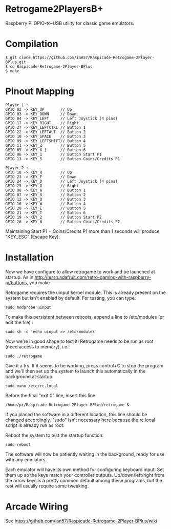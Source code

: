 Retrogame2PlayersB+
===================

Raspberry Pi GPIO-to-USB utility for classic game emulators.

Compilation
===========

````
$ git clone https://github.com/ian57/Raspicade-Retrogame-2Player-BPlus.git
$ cd Raspicade-Retrogame-2Player-BPlus
$ make
````

Pinout Mapping
==============

````
Player 1 :
GPIO 02 -> KEY_UP       // Up
GPIO 03 -> KEY_DOWN     // Down
GPIO 04 -> KEY_LEFT     // Left Joystick (4 pins)
GPIO 17 -> KEY_RIGHT    // Right
GPIO 27 -> KEY_LEFTCTRL // Button 1
GPIO 22 -> KEY_LEFTALT  // Button 2
GPIO 10 -> KEY_SPACE    // Button 3
GPIO 09 -> KEY_LEFTSHIFT// Button 4
GPIO 11 -> KEY_Z        // Button 5
GPIO 05 -> KEY_X }      // Button 6
GPIO 06 -> KEY_1        // Button Start P1
GPIO 13 -> KEY_5        // Button Coins/Credits P1

Player 2 :
GPIO 18 -> KEY_R        // Up
GPIO 23 -> KEY_F        // Down
GPIO 24 -> KEY_D        // Left Joystick (4 pins)
GPIO 25 -> KEY_G        // Right
GPIO 08 -> KEY_A        // Button 1
GPIO 07 -> KEY_S        // Button 2
GPIO 12 -> KEY_Q        // Button 3
GPIO 16 -> KEY_W        // Button 4
GPIO 20 -> KEY_E        // Button 5
GPIO 21 -> KEY_T        // Button 6
GPIO 19 -> KEY_2        // Button Start P2
GPIO 26 -> KEY_6        // Button Coins/Credits P2
````

Maintaining Start P1 + Coins/Credits P1 more than 1 seconds will produce "KEY_ESC" (Escape Key).

Installation
============

Now we have configure to allow retrogame to work and be launched at startup. As in http://learn.adafruit.com/retro-gaming-with-raspberry-pi/buttons, you make

Retrogame requires the uinput kernel module. This is already present on the system but isn't enabled by default. For testing, you can type:

````
sudo modprobe uinput
````

To make this persistent between reboots, append a line to /etc/modules (or edit the file) :

````
sudo sh -c 'echo uinput >> /etc/modules'
````

Now we're in good shape to test it! Retrogame needs to be run as root (need access to memory), i.e.:

````
sudo ./retrogame
````

Give it a try. If it seems to be working, press control+C to stop the program and we'll then set up the system to launch this automatically in the background at startup.

````
sudo nano /etc/rc.local
````

Before the final "exit 0" line, insert this line:

````
/home/pi/Raspicade-Retrogame-2Player-BPlus/retrogame &

````
If you placed the software in a different location, this line should be changed accordingly. "sudo" isn't necessary here because the rc.local script is already run as root.

Reboot the system to test the startup function:

````
sudo reboot
````

The software will now be patiently waiting in the background, ready for use with any emulators.

Each emulator will have its own method for configuring keyboard input. Set them up so the keys match your controller outputs. Up/down/left/right from the arrow keys is a pretty common default among these programs, but the rest will usually require some tweaking.

Arcade Wiring
=============

See https://github.com/ian57/Raspicade-Retrogame-2Player-BPlus/wiki
